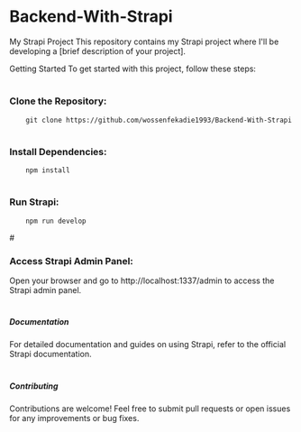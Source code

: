 # Backend-With-Strapi
My Strapi Project
This repository contains my Strapi project where I'll be developing a [brief description of your project].

Getting Started
To get started with this project, follow these steps:


# <h3>Clone the Repository:</h3>
        git clone https://github.com/wossenfekadie1993/Backend-With-Strapi

# <h3>Install Dependencies:</h3>
        npm install

# <h3>Run Strapi:</h3>
        npm run develop

#<h3>Access Strapi Admin Panel:</h3>
        Open your browser and go to http://localhost:1337/admin to access the Strapi admin panel.


# <h5>Documentation</h5>
For detailed documentation and guides on using Strapi, refer to the official Strapi documentation.

# <h5>Contributing</h5>  
Contributions are welcome! Feel free to submit pull requests or open issues for any improvements or bug fixes.

